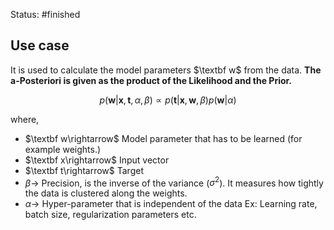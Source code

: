 Status: #finished  
## Use case
It is used to calculate the model parameters $\textbf w$ from the data.  **The a-Posteriori is given as the product of the Likelihood and the Prior.**


$$
p(\mathbf{w}|\mathbf{x}, \mathbf{t}, \alpha, \beta) \propto p(\mathbf{t}|\mathbf{x}, \mathbf{w}, \beta) p(\mathbf{w}|\alpha)
$$

where,
- $\textbf w\rightarrow$ Model parameter that has to be learned (for example weights.)
- $\textbf x\rightarrow$ Input vector
- $\textbf t\rightarrow$ Target 
- $β\rightarrow$ Precision, is the inverse of the variance ($σ^2$).  It measures how tightly the data is clustered along the weights. 
- $\alpha\rightarrow$ Hyper-parameter that is independent of the data Ex: Learning rate, batch size, regularization parameters etc. 

